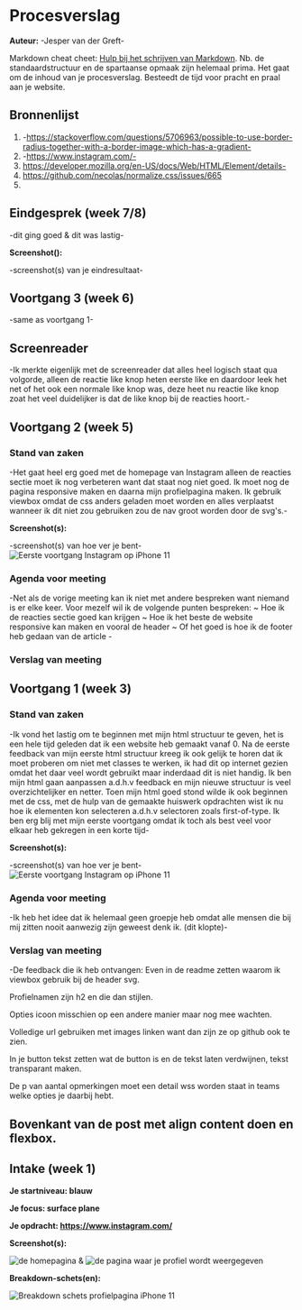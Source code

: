 # Procesverslag
**Auteur:** -Jesper van der Greft-

Markdown cheat cheet: [Hulp bij het schrijven van Markdown](https://github.com/adam-p/markdown-here/wiki/Markdown-Cheatsheet). Nb. de standaardstructuur en de spartaanse opmaak zijn helemaal prima. Het gaat om de inhoud van je procesverslag. Besteedt de tijd voor pracht en praal aan je website.



## Bronnenlijst
1. -https://stackoverflow.com/questions/5706963/possible-to-use-border-radius-together-with-a-border-image-which-has-a-gradient-
2. -https://www.instagram.com/-
3. https://developer.mozilla.org/en-US/docs/Web/HTML/Element/details-
4. https://github.com/necolas/normalize.css/issues/665
5. 



## Eindgesprek (week 7/8)

-dit ging goed & dit was lastig-

**Screenshot():**

-screenshot(s) van je eindresultaat-



## Voortgang 3 (week 6)

-same as voortgang 1-

## Screenreader

-Ik merkte eigenlijk met de screenreader dat alles heel logisch staat qua volgorde, alleen de reactie like knop heten eerste like en daardoor leek het net of het ook een normale like knop was, deze heet nu reactie like knop zoat het veel duidelijker is dat de like knop bij de reacties hoort.-

## Voortgang 2 (week 5)

### Stand van zaken

-Het gaat heel erg goed met de homepage van Instagram alleen de reacties sectie moet ik nog verbeteren want dat staat nog niet goed.
Ik moet nog de pagina responsive maken en daarna mijn profielpagina maken.
Ik gebruik viewbox omdat de css anders geladen moet worden en alles verplaatst wanneer ik dit niet zou gebruiken zou de nav groot worden door de svg's.-

**Screenshot(s):**

-screenshot(s) van hoe ver je bent-
![Eerste voortgang Instagram op iPhone 11](images/tweedevoortgang.png)

### Agenda voor meeting

-Net als de vorige meeting kan ik niet met andere bespreken want niemand is er elke keer.
Voor mezelf wil ik de volgende punten bespreken:
~ Hoe ik de reacties sectie goed kan krijgen
~ Hoe ik het beste de website responsive kan maken en vooral de header
~ Of het goed is hoe ik de footer heb gedaan van de article -


### Verslag van meeting



## Voortgang 1 (week 3)

### Stand van zaken

-Ik vond het lastig om te beginnen met mijn html structuur te geven, het is een hele tijd geleden dat ik
een website heb gemaakt vanaf 0. Na de eerste feedback van mijn eerste html structuur kreeg ik ook gelijk te
horen dat ik moet proberen om niet met classes te werken, ik had dit op internet gezien omdat het daar veel wordt
gebruikt maar inderdaad dit is niet handig. Ik ben mijn html gaan aanpassen a.d.h.v feedback en mijn nieuwe structuur
is veel overzichtelijker en netter.
Toen mijn html goed stond wilde ik ook beginnen met de css, met de hulp van de gemaakte huiswerk opdrachten wist ik nu
hoe ik elementen kon selecteren a.d.h.v selectoren zoals first-of-type.
Ik ben erg blij met mijn eerste voortgang omdat ik toch als best veel voor elkaar heb gekregen in een korte tijd-

**Screenshot(s):**

-screenshot(s) van hoe ver je bent-
![Eerste voortgang Instagram op iPhone 11](images/eerstevoortgang.png)

### Agenda voor meeting

-Ik heb het idee dat ik helemaal geen groepje heb omdat alle mensen die bij mij zitten nooit aanwezig zijn geweest denk ik. (dit klopte)-


### Verslag van meeting

-De feedback die ik heb ontvangen: 
Even in de readme zetten waarom ik viewbox gebruik bij de header svg.

Profielnamen zijn h2 en die dan stijlen.

Opties icoon misschien op een andere manier maar nog mee wachten.

Volledige url gebruiken met images linken want dan zijn ze op github ook te zien.

In je button tekst zetten wat de button is en de tekst laten verdwijnen, tekst transparant maken.

De p van aantal opmerkingen moet een detail wss worden staat in teams welke opties je daarbij hebt.

Bovenkant van de post met align content doen en flexbox.
-



## Intake (week 1)

**Je startniveau: blauw**

**Je focus: surface plane**

**Je opdracht: https://www.instagram.com/** 

**Screenshot(s):**

![de homepagina](images/instagram-homepage.PNG)
&
![de pagina waar je profiel wordt weergegeven](images/instagram-profiel.PNG)

**Breakdown-schets(en):**

![Breakdown schets profielpagina iPhone 11](images/breakdown-schets-profiel.png)
